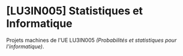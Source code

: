# [LU3IN005] Statistiques et Informatique

Projets machines de l'UE LU3IN005 _(Probabilités et statistiques pour l'informatique)_.
